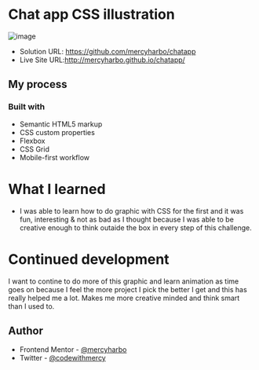 # Chat app CSS illustration

![image](https://user-images.githubusercontent.com/64808015/111731876-ae7ddc80-8874-11eb-8689-0d00722dea4b.png)


- Solution URL: https://github.com/mercyharbo/chatapp
- Live Site URL:http://mercyharbo.github.io/chatapp/

## My process

### Built with

- Semantic HTML5 markup
- CSS custom properties
- Flexbox
- CSS Grid
- Mobile-first workflow

# What I learned

- I was able to learn how to do graphic with CSS for the first and it was fun, interesting & not as bad as I thought because I was able to be creative enough to think outaide the box in every step of this challenge.

# Continued development

I want to contine to do more of this graphic and learn animation as time goes on because I feel the more project I pick the better I get and this has really helped me a lot. Makes me more creative minded and think smart than I used to.

## Author
- Frontend Mentor - [@mercyharbo](https://www.frontendmentor.io/profile/mercyharbo)
- Twitter - [@codewithmercy](https://twitter.com/codewithmercy)
